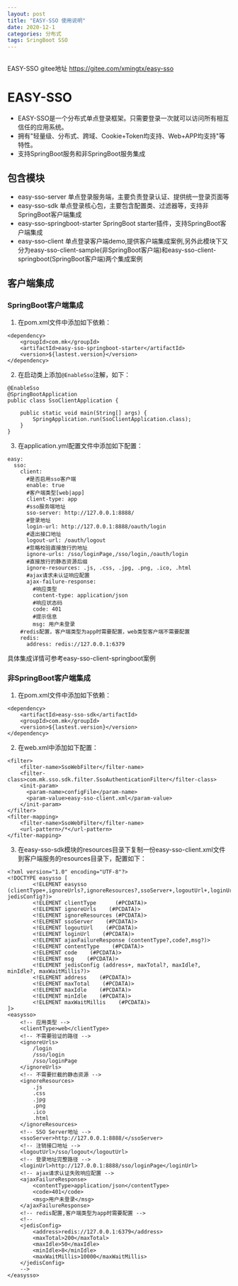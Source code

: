```yaml
---
layout: post
title: "EASY-SSO 使用说明"
date: 2020-12-1
categories: 分布式
tags: SringBoot SSO
--- 
```


<div style="margin:30px 0px;">
    EASY-SSO gitee地址 <a href="https://gitee.com/xmingtx/easy-sso">https://gitee.com/xmingtx/easy-sso</a>
</div>


# EASY-SSO

- EASY-SSO是一个分布式单点登录框架。只需要登录一次就可以访问所有相互信任的应用系统。
- 拥有"轻量级、分布式、跨域、Cookie+Token均支持、Web+APP均支持"等特性。
- 支持SpringBoot服务和非SpringBoot服务集成

## 包含模块

- easy-sso-server 单点登录服务端，主要负责登录认证、提供统一登录页面等
- easy-sso-sdk 单点登录核心包，主要包含配置类、过滤器等，支持非SpringBoot客户端集成
- easy-sso-springboot-starter SpringBoot starter插件，支持SpringBoot客户端集成
- easy-sso-client 单点登录客户端demo,提供客户端集成案例,另外此模块下又分为easy-sso-client-sample(非SpringBoot客户端)和easy-sso-client-springboot(SpringBoot客户端)两个集成案例

## 客户端集成

### SpringBoot客户端集成

1. 在pom.xml文件中添加如下依赖：

```
<dependency>
    <groupId>com.mk</groupId>
    <artifactId>easy-sso-springboot-starter</artifactId>
    <version>${lastest.version}</version>
</dependency>
```

2. 在启动类上添加`@EnableSso`注解，如下：

```
@EnableSso
@SpringBootApplication
public class SsoClientApplication {

    public static void main(String[] args) {
        SpringApplication.run(SsoClientApplication.class);
    }
}
```

3. 在application.yml配置文件中添加如下配置：

```
easy:
  sso:
    client:
      #是否启用sso客户端
      enable: true
      #客户端类型[web|app]
      client-type: app
      #sso服务端地址
      sso-server: http://127.0.0.1:8888/
      #登录地址
      login-url: http://127.0.0.1:8888/oauth/login
      #退出接口地址
      logout-url: /oauth/logout
      #忽略校验直接放行的地址
      ignore-urls: /sso/loginPage,/sso/login,/oauth/login
      #直接放行的静态资源后缀
      ignore-resources: .js, .css, .jpg, .png, .ico, .html
      #ajax请求未认证响应配置
      ajax-failure-response:
        #响应类型
        content-type: application/json
        #响应状态码
        code: 401
        #提示信息
        msg: 用户未登录
    #redis配置，客户端类型为app时需要配置，web类型客户端不需要配置
    redis:
      address: redis://127.0.0.1:6379
```

具体集成详情可参考easy-sso-client-springboot案例

### 非SpringBoot客户端集成

1. 在pom.xml文件中添加如下依赖：

```
<dependency>
    <artifactId>easy-sso-sdk</artifactId>
    <groupId>com.mk</groupId>
    <version>${lastest.version}</version>
</dependency>
```

2. 在web.xml中添加如下配置：

```
<filter>
    <filter-name>SsoWebFilter</filter-name>
    <filter-class>com.mk.sso.sdk.filter.SsoAuthenticationFilter</filter-class>
    <init-param>
      <param-name>configFile</param-name>
      <param-value>easy-sso-client.xml</param-value>
    </init-param>
</filter>
<filter-mapping>
    <filter-name>SsoWebFilter</filter-name>
    <url-pattern>/*</url-pattern>
</filter-mapping>
```

3. 在easy-sso-sdk模块的resources目录下复制一份easy-sso-client.xml文件到客户端服务的resources目录下，配置如下：

```
<?xml version="1.0" encoding="UTF-8"?>
<!DOCTYPE easysso [
        <!ELEMENT easysso (clientType+,ignoreUrls?,ignoreResources?,ssoServer+,logoutUrl+,loginUrl+,ajaxFailureResponse?, jedisConfig?)>
        <!ELEMENT clientType      (#PCDATA)>
        <!ELEMENT ignoreUrls    (#PCDATA)>
        <!ELEMENT ignoreResources (#PCDATA)>
        <!ELEMENT ssoServer    (#PCDATA)>
        <!ELEMENT logoutUrl    (#PCDATA)>
        <!ELEMENT loginUrl    (#PCDATA)>
        <!ELEMENT ajaxFailureResponse (contentType?,code?,msg?)>
        <!ELEMENT contentType    (#PCDATA)>
        <!ELEMENT code    (#PCDATA)>
        <!ELEMENT msg    (#PCDATA)>
        <!ELEMENT jedisConfig (address+, maxTotal?, maxIdle?, minIdle?, maxWaitMillis?)>
        <!ELEMENT address    (#PCDATA)>
        <!ELEMENT maxTotal    (#PCDATA)>
        <!ELEMENT maxIdle    (#PCDATA)>
        <!ELEMENT minIdle    (#PCDATA)>
        <!ELEMENT maxWaitMillis    (#PCDATA)>
]>
<easysso>
    <!-- 应用类型 -->
    <clientType>web</clientType>
    <!-- 不需要验证的路径 -->
    <ignoreUrls>
        /login
        /sso/login
        /sso/loginPage
    </ignoreUrls>
    <!-- 不需要拦截的静态资源 -->
    <ignoreResources>
        .js
        .css
        .jpg
        .png
        .ico
        .html
    </ignoreResources>
    <!-- SSO Server地址 -->
    <ssoServer>http://127.0.0.1:8888/</ssoServer>
    <!-- 注销接口地址 -->
    <logoutUrl>/sso/logout</logoutUrl>
    <!-- 登录地址完整路径 -->
    <loginUrl>http://127.0.0.1:8888/sso/loginPage</loginUrl>
    <!-- ajax请求认证失败响应配置 -->
    <ajaxFailureResponse>
        <contentType>application/json</contentType>
        <code>401</code>
        <msg>用户未登录</msg>
    </ajaxFailureResponse>
    <!-- redis配置,客户端类型为app时需要配置 -->
    <!--
    <jedisConfig>
        <address>redis://127.0.0.1:6379</address>
        <maxTotal>200</maxTotal>
        <maxIdle>50</maxIdle>
        <minIdle>8</minIdle>
        <maxWaitMillis>10000</maxWaitMillis>
    </jedisConfig>
    -->
</easysso>
```